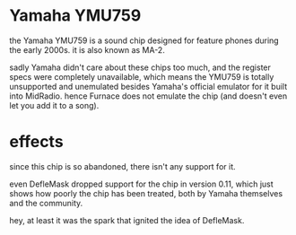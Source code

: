 # Yamaha YMU759

the Yamaha YMU759 is a sound chip designed for feature phones during the early 2000s.
it is also known as MA-2.

sadly Yamaha didn't care about these chips too much, and the register specs were completely unavailable, which means the YMU759 is totally unsupported and unemulated besides Yamaha's official emulator for it built into MidRadio.
hence Furnace does not emulate the chip (and doesn't even let you add it to a song).

# effects

since this chip is so abandoned, there isn't any support for it.

even DefleMask dropped support for the chip in version 0.11, which just shows how poorly the chip has been treated, both by Yamaha themselves and the community.


hey, at least it was the spark that ignited the idea of DefleMask.

